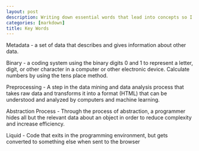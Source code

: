 ```yaml
---
layout: post
description: Writing down essential words that lead into concepts so I can get better at coding
categories: [markdown]
title: Key Words
---
```


Metadata - a set of data that describes and gives information about other data.

Binary - a coding system using the binary digits 0 and 1 to represent a letter, digit, or other character in a computer or other electronic device. Calculate numbers by using the tens place method.

Preprocessing - A step in the data mining and data analysis process that takes raw data and transforms it into a format (HTML) that can be understood and analyzed by computers and machine learning.

Abstraction Process - Through the process of abstraction, a programmer hides all but the relevant data about an object in order to reduce complexity and increase efficiency.

Liquid - Code that exits in the programming environment, but gets converted to something else when sent to the browser